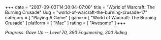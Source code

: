 +++
date = "2007-09-03T14:30:04-07:00"
title = "World of Warcraft: The Burning Crusade"
slug = "world-of-warcraft-the-burning-crusade-17"
category = [ "Playing A Game" ]
game = [ "World of Warcraft: The Burning Crusade" ]
platform = [ "Mac" ]
rating = [ "Awesome" ]
+++

<i>Progress: Gave Up -- Level 70, 390 Engineering, 300 Riding</i>